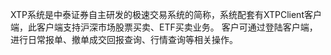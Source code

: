  XTP系统是中泰证券自主研发的极速交易系统的简称，系统配套有XTPClient客户端，此客户端支持沪深市场股票买卖、ETF买卖业务。
 客户可通过登陆客户端，进行日常报单、撤单成交回报查询、行情查询等相关操作。
